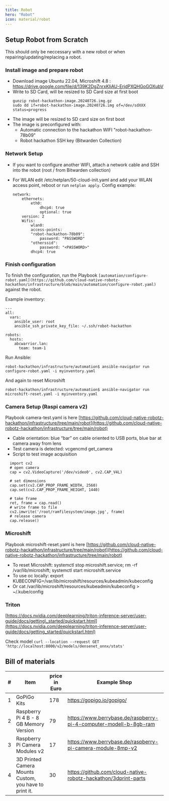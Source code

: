```yaml
---
title: Robot
hero: "Robot"
icon: material/robot
---
```


## Setup Robot from Scratch

This should only be neccessary with a new robot or when repairing/updating/replacing a robot.

### Install image and prepare robot

* Download image Ubuntu 22.04, Microshift 4.8 : <https://drive.google.com/file/d/139K2DgZnrxKIiAU-ErjdPXQHGoGOXubV>
* Write to SD Card, will be resized to SD Card size at first boot
    ```shell
    gunzip robot-hackathon-image.20240726.img.gz
    sudo dd if=robot-hackathon-image.20240726.img of=/dev/sdXXX status=progress
    ```
* The image will be resized to SD card size on first boot  
* The image is preconfigured with:
  * Automatic connection to the hackathon WIFI "robot-hackathon-78b09"
  * Robot hackathon SSH key (Bitwarden Collection)

### Network Setup

* If you want to configure another WIFI, attach a network cable and SSH into the robot (root / <PW> from Bitwarden collection) 
* For WLAN edit /etc/netplan/50-cloud-init.yaml and add your WLAN access point, reboot or run `netplan apply`. Config example:

    ```
    network:
        ethernets:
            eth0:
                dhcp4: true
                optional: true
        version: 2
        Wifis:
            wlan0:
            access-points: 
            "robot-hackathon-78b09":
                password: "PASSWORD"
            "otherssid":
                password: "<PASSWORD>"
            dhcp4: true
    ```

### Finish configuration

To finish the configuration, run the Playbook `[automation/configure-robot.yaml](https://github.com/cloud-native-robotz-hackathon/infrastructure/blob/main/automation/configure-robot.yaml)` against the robot.

Example inventory:

```
---
all:
  vars:
    ansible_user: root
    ansible_ssh_private_key_file: ~/.ssh/robot-hackathon

robots:
  hosts:
    abcwarrior.lan:
      team: team-1
```

Run Ansible:

```
robot-hackathon/infrastructure/automation$ ansible-navigator run configure-robot.yaml -i myinventory.yaml 
```

And again to reset Microshift

```
robot-hackathon/infrastructure/automation$ ansible-navigator run microshift-reset.yaml -i myinventory.yaml 
```

### Camera Setup (Raspi camera v2)

Playbook camera-test.yaml is here [https://github.com/cloud-native-robotz-hackathon/infrastructure/tree/main/robot](https://github.com/cloud-native-robotz-hackathon/infrastructure/tree/main/robot)

* Cable orientation: blue “bar” on cable oriented to USB ports, blue bar at camera away from lens
* Test camera is detected: vcgencmd get_camera
* Script to test image acquisition

```
  import cv2
  # open camera
  cap = cv2.VideoCapture('/dev/video0', cv2.CAP_V4L)

  # set dimensions
  cap.set(cv2.CAP_PROP_FRAME_WIDTH, 2560)
  cap.set(cv2.CAP_PROP_FRAME_HEIGHT, 1440)

  # take frame
  ret, frame = cap.read()
  # write frame to file
  cv2.imwrite('/root/ramfilesystem/image.jpg', frame)
  # release camera
  cap.release()
```

### Microshift

Playbook microshift-reset.yaml is here [https://github.com/cloud-native-robotz-hackathon/infrastructure/tree/main/robot](https://github.com/cloud-native-robotz-hackathon/infrastructure/tree/main/robot)

* To reset Microshift: systemctl stop microshift.service; rm -rf /var/lib/microshift; systemctl start microshift.service
* To use oc locally: export KUBECONFIG=/var/lib/microshift/resources/kubeadmin/kubeconfig
* Or cat /var/lib/microshift/resources/kubeadmin/kubeconfig > ~/.kube/config

### Triton

[https://docs.nvidia.com/deeplearning/triton-inference-server/user-guide/docs/getting\_started/quickstart.html](https://docs.nvidia.com/deeplearning/triton-inference-server/user-guide/docs/getting_started/quickstart.html)

Check model
`curl --location --request GET 'http://localhost:8000/v2/models/densenet_onnx/stats'`

## Bill of materials

|#|Item|price in Euro|Example Shop|
|---|---|---|---|
|1|GoPiGo Kits|178|<https://gopigo.io/gopigo/>|
|2|Raspberry Pi 4 B - 8 GB Memory Version|79|<https://www.berrybase.de/raspberry-pi-4-computer-modell-b-8gb-ram>|
|3|Raspberry Pi Camera Modules v2|17|<https://www.berrybase.de/raspberry-pi-camera-module-8mp-v2>|
|4|3D Printed Camera Mounts Custom, you have to print it.|30|<https://github.com/cloud-native-robotz-hackathon/3dprint-parts>|